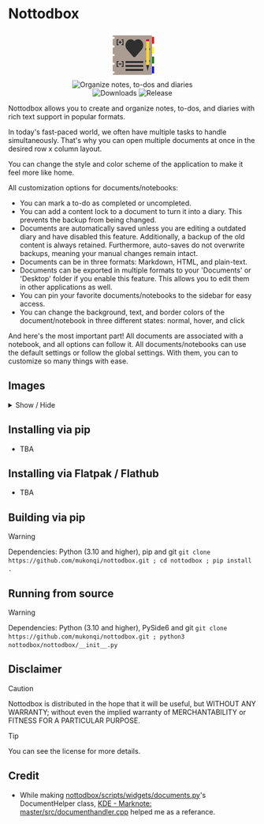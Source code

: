 # Nottodbox

<p align="center">
    <img src="./share/icons/hicolor/96x96/apps/io.github.mukonqi.nottodbox.png" alt="Icon of Nottodbox"></img><br>
    <img src="https://img.shields.io/badge/Organize_notes,_to--dos_and_diaries-376296" alt="Organize notes, to-dos and diaries"></img><br>
    <img src="https://img.shields.io/github/downloads/mukonqi/nottodbox/total?label=Downloads" alt="Downloads"></img>
    <img src="https://img.shields.io/github/v/release/mukonqi/nottodbox?label=Release" alt="Release"><br>
</p>

<p>Nottodbox allows you to create and organize notes, to-dos, and diaries with rich text support in popular formats.</p>
<p>In today&#39;s fast-paced world, we often have multiple tasks to handle simultaneously. That&#39;s why you can open multiple documents at once in the desired row x column layout.</p>
<p>You can change the style and color scheme of the application to make it feel more like home.</p>
<p>All customization options for documents/notebooks:</p>
<ul>
    <li>You can mark a to-do as completed or uncompleted.</li>
    <li>You can add a content lock to a document to turn it into a diary. This prevents the backup from being changed.</li>
    <li>Documents are automatically saved unless you are editing a outdated diary and have disabled this feature. Additionally, a backup of the old content is always retained. Furthermore, auto-saves do not overwrite backups, meaning your manual changes remain intact.</li>
    <li>Documents can be in three formats: Markdown, HTML, and plain-text.</li>
    <li>Documents can be exported in multiple formats to your 'Documents' or 'Desktop' folder if you enable this feature. This allows you to edit them in other applications as well.</li>
    <li>You can pin your favorite documents/notebooks to the sidebar for easy access.</li>
    <li>You can change the background, text, and border colors of the document/notebook in three different states: normal, hover, and click</li>
</ul>
<p>And here&#39;s the most important part! All documents are associated with a notebook, and all options can follow it. All documents/notebooks can use the default settings or follow the global settings. With them, you can to customize so many things with ease.</p>

## Images
<details>
<summary>Show / Hide</summary>

![Appearance when using 'Nottodbox Light' color scheme](.github/images/light.png)
![Appearance when using 'Nottodbox Dark' color scheme](.github/images/dark.png)
</details>


## Installing via pip
- TBA

## Installing via Flatpak / Flathub
- TBA

## Building via pip
> [!WARNING] 
> Dependencies: Python (3.10 and higher), pip and git
```git clone https://github.com/mukonqi/nottodbox.git ; cd nottodbox ; pip install .```

## Running from source
> [!WARNING] 
> Dependencies: Python (3.10 and higher), PySide6 and git
```git clone https://github.com/mukonqi/nottodbox.git ; python3 nottodbox/nottodbox/__init__.py```


## Disclaimer
> [!CAUTION] 
> Nottodbox is distributed in the hope that it will be useful, but WITHOUT ANY WARRANTY; without even the implied warranty of MERCHANTABILITY or FITNESS FOR A PARTICULAR PURPOSE.

> [!TIP]
> You can see the license for more details.


## Credit
- While making [nottodbox/scripts/widgets/documents.py](./nottodbox/scripts/widgets/documents.py)'s DocumentHelper class, [KDE - Marknote: master/src/documenthandler.cpp](https://invent.kde.org/office/marknote/-/blob/master/src/documenthandler.cpp) helped me as a referance.